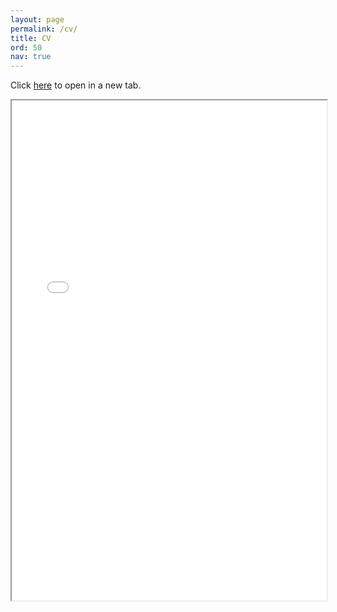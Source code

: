 ```yaml
---
layout: page
permalink: /cv/
title: CV
ord: 50
nav: true
---
```


<p>Click <a href="/assets/pdf/isl_cv_20220406.pdf" target="_new">here</a> to open in a new tab.</p>

<iframe style="width:100%;height:800px" src="/assets/pdf/isl_cv_20220406.pdf"></iframe>
